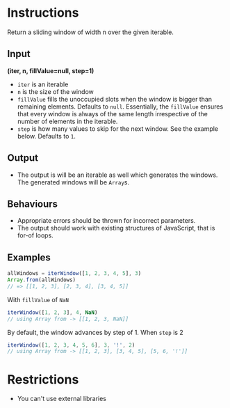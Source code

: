 # Instructions

Return a sliding window of width n over the given iterable.

## Input
**(iter, n, fillValue=null, step=1)**
- `iter` is an iterable
- `n` is the size of the window
- `fillValue` fills the unoccupied slots when the window is bigger than remaining elements. Defaults to `null`. Essentially, the `fillValue` ensures that every window is always of the same length irrespective of the number of elements in the iterable.
- `step` is how many values to skip for the next window. See the example below. Defaults to `1`.

## Output
- The output is will be an iterable as well which generates the windows. The generated windows will be `Array`s.

## Behaviours
- Appropriate errors should be thrown for incorrect parameters.
- The output should work with existing structures of JavaScript, that is for-of loops.

## Examples
```js
allWindows = iterWindow([1, 2, 3, 4, 5], 3)
Array.from(allWindows)
// => [[1, 2, 3], [2, 3, 4], [3, 4, 5]]
```

With `fillValue` of `NaN`
```js
iterWindow([1, 2, 3], 4, NaN)
// using Array from -> [[1, 2, 3, NaN]]
```

By default, the window advances by step of 1. When `step` is 2
```js
iterWindow([1, 2, 3, 4, 5, 6], 3, '!', 2)
// using Array from -> [[1, 2, 3], [3, 4, 5], [5, 6, '!']]
```

# Restrictions
- You can't use external libraries
